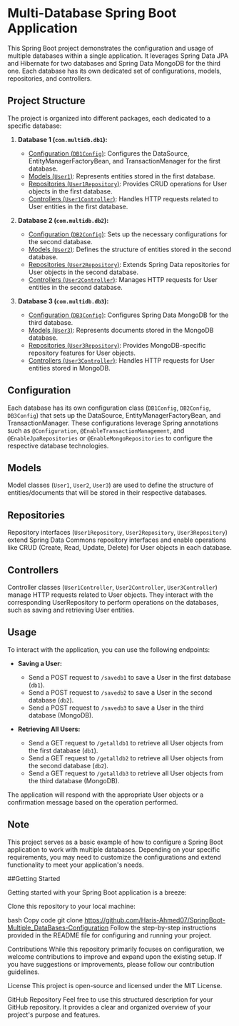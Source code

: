 # Multi-Database Spring Boot Application

This Spring Boot project demonstrates the configuration and usage of multiple databases within a single application. It leverages Spring Data JPA and Hibernate for two databases and Spring Data MongoDB for the third one. Each database has its own dedicated set of configurations, models, repositories, and controllers.

## Project Structure

The project is organized into different packages, each dedicated to a specific database:

1. **Database 1 (`com.multidb.db1`):**
   - [Configuration (`DB1Config`)](src/main/java/com/multidb/db1/DB1Config.java): Configures the DataSource, EntityManagerFactoryBean, and TransactionManager for the first database.
   - [Models (`User1`)](src/main/java/com/multidb/db1/User1.java): Represents entities stored in the first database.
   - [Repositories (`User1Repository`)](src/main/java/com/multidb/db1/User1Repository.java): Provides CRUD operations for User objects in the first database.
   - [Controllers (`User1Controller`)](src/main/java/com/multidb/db1/User1Controller.java): Handles HTTP requests related to User entities in the first database.

2. **Database 2 (`com.multidb.db2`):**
   - [Configuration (`DB2Config`)](src/main/java/com/multidb/db2/DB2Config.java): Sets up the necessary configurations for the second database.
   - [Models (`User2`)](src/main/java/com/multidb/db2/User2.java): Defines the structure of entities stored in the second database.
   - [Repositories (`User2Repository`)](src/main/java/com/multidb/db2/User2Repository.java): Extends Spring Data repositories for User objects in the second database.
   - [Controllers (`User2Controller`)](src/main/java/com/multidb/db2/User2Controller.java): Manages HTTP requests for User entities in the second database.

3. **Database 3 (`com.multidb.db3`):**
   - [Configuration (`DB3Config`)](src/main/java/com/multidb/db3/DB3Config.java): Configures Spring Data MongoDB for the third database.
   - [Models (`User3`)](src/main/java/com/multidb/db3/User3.java): Represents documents stored in the MongoDB database.
   - [Repositories (`User3Repository`)](src/main/java/com/multidb/db3/User3Repository.java): Provides MongoDB-specific repository features for User objects.
   - [Controllers (`User3Controller`)](src/main/java/com/multidb/db3/User3Controller.java): Handles HTTP requests for User entities stored in MongoDB.

## Configuration

Each database has its own configuration class (`DB1Config`, `DB2Config`, `DB3Config`) that sets up the DataSource, EntityManagerFactoryBean, and TransactionManager. These configurations leverage Spring annotations such as `@Configuration`, `@EnableTransactionManagement`, and `@EnableJpaRepositories` or `@EnableMongoRepositories` to configure the respective database technologies.

## Models

Model classes (`User1`, `User2`, `User3`) are used to define the structure of entities/documents that will be stored in their respective databases.

## Repositories

Repository interfaces (`User1Repository`, `User2Repository`, `User3Repository`) extend Spring Data Commons repository interfaces and enable operations like CRUD (Create, Read, Update, Delete) for User objects in each database.

## Controllers

Controller classes (`User1Controller`, `User2Controller`, `User3Controller`) manage HTTP requests related to User objects. They interact with the corresponding UserRepository to perform operations on the databases, such as saving and retrieving User entities.

## Usage

To interact with the application, you can use the following endpoints:

- **Saving a User:**
  - Send a POST request to `/savedb1` to save a User in the first database (`db1`).
  - Send a POST request to `/savedb2` to save a User in the second database (`db2`).
  - Send a POST request to `/savedb3` to save a User in the third database (MongoDB).

- **Retrieving All Users:**
  - Send a GET request to `/getalldb1` to retrieve all User objects from the first database (`db1`).
  - Send a GET request to `/getalldb2` to retrieve all User objects from the second database (`db2`).
  - Send a GET request to `/getalldb3` to retrieve all User objects from the third database (MongoDB).

The application will respond with the appropriate User objects or a confirmation message based on the operation performed.

## Note

This project serves as a basic example of how to configure a Spring Boot application to work with multiple databases. Depending on your specific requirements, you may need to customize the configurations and extend functionality to meet your application's needs.

##Getting Started

Getting started with your Spring Boot application is a breeze:

Clone this repository to your local machine:

bash
Copy code
git clone https://github.com/Haris-Ahmed07/SpringBoot-Multiple_DataBases-Configuration
Follow the step-by-step instructions provided in the README file for configuring and running your project.

Contributions
While this repository primarily focuses on configuration, we welcome contributions to improve and expand upon the existing setup. If you have suggestions or improvements, please follow our contribution guidelines.

License
This project is open-source and licensed under the MIT License.

GitHub Repository
Feel free to use this structured description for your GitHub repository. It provides a clear and organized overview of your project's purpose and features.
